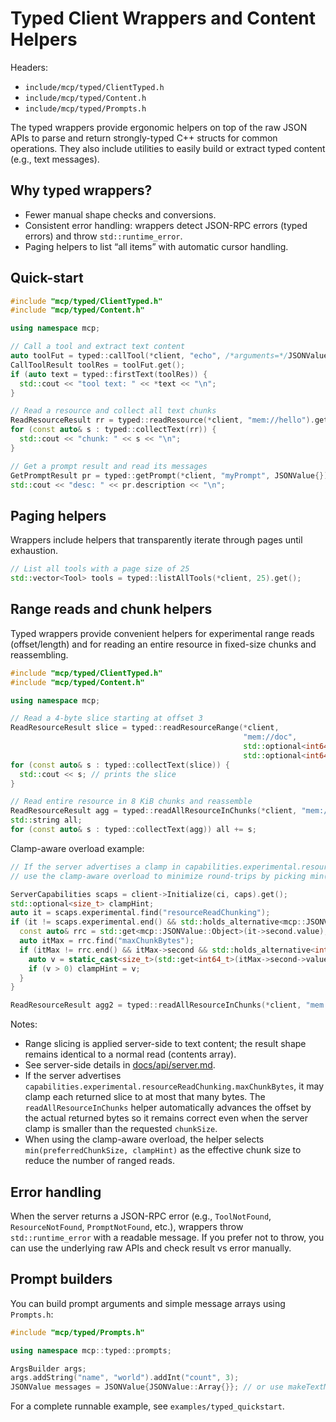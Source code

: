 <!--
==========================================================================================================
SPDX-License-Identifier: MIT
Copyright (c) 2025 Vinny Parla
File: docs/api/typed.md
Purpose: Typed client wrappers and content helpers quick-start
==========================================================================================================
-->
# Typed Client Wrappers and Content Helpers

Headers:
- `include/mcp/typed/ClientTyped.h`
- `include/mcp/typed/Content.h`
- `include/mcp/typed/Prompts.h`

The typed wrappers provide ergonomic helpers on top of the raw JSON APIs to parse and return strongly-typed C++ structs for common operations. They also include utilities to easily build or extract typed content (e.g., text messages).

## Why typed wrappers?
- Fewer manual shape checks and conversions.
- Consistent error handling: wrappers detect JSON-RPC errors (typed errors) and throw `std::runtime_error`.
- Paging helpers to list “all items” with automatic cursor handling.

## Quick-start

```cpp
#include "mcp/typed/ClientTyped.h"
#include "mcp/typed/Content.h"

using namespace mcp;

// Call a tool and extract text content
auto toolFut = typed::callTool(*client, "echo", /*arguments=*/JSONValue{JSONValue::Object{}});
CallToolResult toolRes = toolFut.get();
if (auto text = typed::firstText(toolRes)) {
  std::cout << "tool text: " << *text << "\n";
}

// Read a resource and collect all text chunks
ReadResourceResult rr = typed::readResource(*client, "mem://hello").get();
for (const auto& s : typed::collectText(rr)) {
  std::cout << "chunk: " << s << "\n";
}

// Get a prompt result and read its messages
GetPromptResult pr = typed::getPrompt(*client, "myPrompt", JSONValue{}).get();
std::cout << "desc: " << pr.description << "\n";
```

## Paging helpers

Wrappers include helpers that transparently iterate through pages until exhaustion.

```cpp
// List all tools with a page size of 25
std::vector<Tool> tools = typed::listAllTools(*client, 25).get();
```

## Range reads and chunk helpers

Typed wrappers provide convenient helpers for experimental range reads (offset/length) and for reading an entire resource in fixed-size chunks and reassembling.

```cpp
#include "mcp/typed/ClientTyped.h"
#include "mcp/typed/Content.h"

using namespace mcp;

// Read a 4-byte slice starting at offset 3
ReadResourceResult slice = typed::readResourceRange(*client,
                                                    "mem://doc",
                                                    std::optional<int64_t>(3),
                                                    std::optional<int64_t>(4)).get();
for (const auto& s : typed::collectText(slice)) {
  std::cout << s; // prints the slice
}

// Read entire resource in 8 KiB chunks and reassemble
ReadResourceResult agg = typed::readAllResourceInChunks(*client, "mem://doc", /*chunkSize*/ 8192).get();
std::string all;
for (const auto& s : typed::collectText(agg)) all += s;
```

Clamp-aware overload example:

```cpp
// If the server advertises a clamp in capabilities.experimental.resourceReadChunking.maxChunkBytes,
// use the clamp-aware overload to minimize round-trips by picking min(preferred, clamp).

ServerCapabilities scaps = client->Initialize(ci, caps).get();
std::optional<size_t> clampHint;
auto it = scaps.experimental.find("resourceReadChunking");
if (it != scaps.experimental.end() && std::holds_alternative<mcp::JSONValue::Object>(it->second.value)) {
  const auto& rrc = std::get<mcp::JSONValue::Object>(it->second.value);
  auto itMax = rrc.find("maxChunkBytes");
  if (itMax != rrc.end() && itMax->second && std::holds_alternative<int64_t>(itMax->second->value)) {
    auto v = static_cast<size_t>(std::get<int64_t>(itMax->second->value));
    if (v > 0) clampHint = v;
  }
}

ReadResourceResult agg2 = typed::readAllResourceInChunks(*client, "mem://doc", /*preferredChunkSize*/ 8192, clampHint).get();
```

Notes:

- Range slicing is applied server-side to text content; the result shape remains identical to a normal read (contents array).
- See server-side details in [docs/api/server.md](./server.md#resource-read-chunking-experimental).
- If the server advertises `capabilities.experimental.resourceReadChunking.maxChunkBytes`, it may clamp each returned slice to at most that many bytes. The `readAllResourceInChunks` helper automatically advances the offset by the actual returned bytes so it remains correct even when the server clamp is smaller than the requested `chunkSize`.
- When using the clamp-aware overload, the helper selects `min(preferredChunkSize, clampHint)` as the effective chunk size to reduce the number of ranged reads.

## Error handling

When the server returns a JSON-RPC error (e.g., `ToolNotFound`, `ResourceNotFound`, `PromptNotFound`, etc.), wrappers throw `std::runtime_error` with a readable message. If you prefer not to throw, you can use the underlying raw APIs and check result vs error manually.

## Prompt builders

You can build prompt arguments and simple message arrays using `Prompts.h`:

```cpp
#include "mcp/typed/Prompts.h"

using namespace mcp::typed::prompts;

ArgsBuilder args;
args.addString("name", "world").addInt("count", 3);
JSONValue messages = JSONValue{JSONValue::Array{}}; // or use makeTextMessages({"hello"})
```

For a complete runnable example, see `examples/typed_quickstart`.
